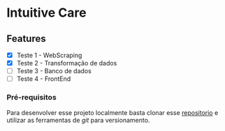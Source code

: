 # Intuitive Care

## Features
- [X] Teste 1 - WebScraping 
- [X] Teste 2 - Transformação de dados 
- [ ] Teste 3 - Banco de dados 
- [ ] Teste 4 - FrontEnd 

### Pré-requisitos 
Para desenvolver esse projeto localmente basta clonar esse [repositorio](https://github.com/giovannabbottino/intuitive_care.git) e utilizar as ferramentas de _git_ para versionamento. 